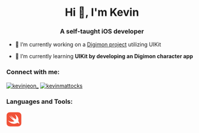 <h1 align="center">Hi 👋, I'm Kevin</h1>
<h3 align="center">A self-taught iOS developer</h3>

- 🔭 I’m currently working on a [Digimon project](https://github.com/kevinjeon6/DigimonProject) utilizing UIKit

- 🌱 I’m currently learning **UIKit by developing an Digimon character app**

<h3 align="left">Connect with me:</h3>
<p align="left">
<a href="https://twitter.com/kevinjeon_" target="blank"><img align="center" src="https://raw.githubusercontent.com/rahuldkjain/github-profile-readme-generator/master/src/images/icons/Social/twitter.svg" alt="kevinjeon_" height="30" width="40" /></a>
<a href="https://linkedin.com/in/kevinmattocks" target="blank"><img align="center" src="https://raw.githubusercontent.com/rahuldkjain/github-profile-readme-generator/master/src/images/icons/Social/linked-in-alt.svg" alt="kevinmattocks" height="30" width="40" /></a>
</p>

<h3 align="left">Languages and Tools:</h3>
<p align="left"> <a href="https://developer.apple.com/swift/" target="_blank" rel="noreferrer"> <img src="https://raw.githubusercontent.com/devicons/devicon/master/icons/swift/swift-original.svg" alt="swift" width="40" height="40"/> </a> </p>
